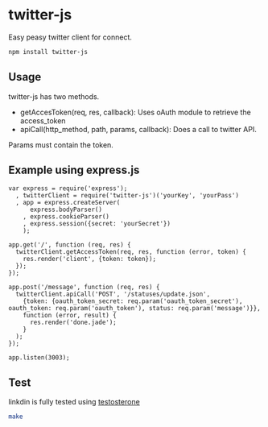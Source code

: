 # twitter-js

Easy peasy twitter client for connect.

``` bash
npm install twitter-js
```

## Usage

twitter-js has two methods.

* getAccesToken(req, res, callback): Uses oAuth module to retrieve the access_token
* apiCall(http_method, path, params, callback): Does a call to twitter API.

Params must contain the token.

## Example using express.js

    var express = require('express');
      , twitterClient = require('twitter-js')('yourKey', 'yourPass')
      , app = express.createServer(
          express.bodyParser()
        , express.cookieParser()
        , express.session({secret: 'yourSecret'})
        );

    app.get('/', function (req, res) {
      twitterClient.getAccessToken(req, res, function (error, token) {
        res.render('client', {token: token});
      });
    });

    app.post('/message', function (req, res) {
      twitterClient.apiCall('POST', '/statuses/update.json',
        {token: {oauth_token_secret: req.param('oauth_token_secret'), oauth_token: req.param('oauth_token'), status: req.param('message')}},
        function (error, result) {
          res.render('done.jade');
        }
      );
    });

    app.listen(3003);


## Test

linkdin is fully tested using [testosterone](https://github.com/masylum/testosterone)

``` bash
make
```
